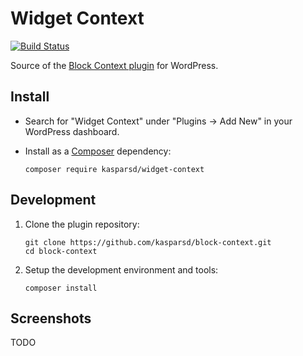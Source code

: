 # Widget Context

[![Build Status](https://travis-ci.org/kasparsd/block-context.svg?branch=master)](https://travis-ci.org/kasparsd/block-context)

Source of the [Block Context plugin](https://blockcontext.com) for WordPress.


## Install

- Search for "Widget Context" under "Plugins → Add New" in your WordPress dashboard.

- Install as a [Composer](https://packagist.org/packages/kasparsd/block-context) dependency:

	  composer require kasparsd/widget-context


## Development

1. Clone the plugin repository:

	   git clone https://github.com/kasparsd/block-context.git
	   cd block-context

2. Setup the development environment and tools:

	   composer install


## Screenshots

TODO
